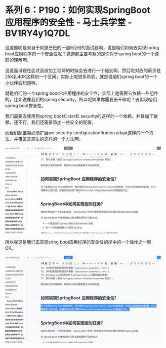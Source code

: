 # 系列 6：P190：如何实现SpringBoot 应用程序的安全性 - 马士兵学堂 - BV1RY4y1Q7DL

这道题呢是来自于阿里巴巴的一道9月份的面试题啊，说是咱们如何去实现spring boot应用程序的一个安全性呢？这道题主要考察的是你对于spring boot的一个源码的理解啊。

这道面试题在面试高级加工程师的时候会去进行一个碰到啊，然后呢对应的薪资是25K到40K这样的一个区间，实际上呢很多熟悉，就是说咱们spring boot的一个小伙伴会知道啊。

就是咱们的一个spring boot它应用程序的安全性，实际上是需要去依赖一些组件的，比如说像我们的spring security。所以呢如果你需要去干嘛呢？去实现咱们spring boot安全性。

我们需要去使用到spring boot杠star杠 security的这样的一个依赖，并且加了依赖，还不行，我们还需要添加一些安全的配置。

而我们配置类必须扩展we security configurationfiration adapt这样的一个方法，并覆盖其原生的这样的一个方法啊。



![](img/f4b4843eb77211be359575096067ffac_1.png)

所以呢这是我们去实现sring boot应用程序的安全性的提中的一个操作之一啊OK。

![](img/f4b4843eb77211be359575096067ffac_3.png)
